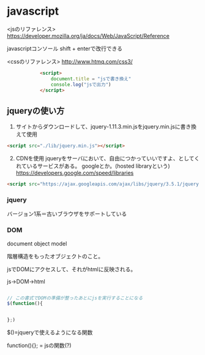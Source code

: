 # javascript

<jsのリファレンス>
https://developer.mozilla.org/ja/docs/Web/JavaScript/Reference


javascriptコンソール
shift + enterで改行できる


<cssのリファレンス>
http://www.htmq.com/css3/


```html
            <script>
                document.title = "jsで書き換え"
                console.log("jsで出力")
            </script>

```

## jqueryの使い方
1. サイトからダウンロードして、jquery-1.11.3.min.jsをjquery.min.jsに書き換えて使用
```html
<script src="./lib/jquery.min.js"></script>
```

2. CDNを使用
jqueryをサーバにおいて、自由につかっていいですよ、としてくれているサービスがある。
googleとか。(hosted libraryという)
https://developers.google.com/speed/libraries

```html
<script src="https://ajax.googleapis.com/ajax/libs/jquery/3.5.1/jquery.min.js"></script>
```


### jquery

バージョン1系＝古いブラウザをサポートしている

### DOM

document object model

階層構造をもったオブジェクトのこと。

jsでDOMにアクセスして、それがhtmlに反映される。

js→DOM→html

```js

// この書式でDOMの準備が整ったあとにjsを実行することになる
$(function(){


};)

```

$()=jqueryで使えるようになる関数

function(){}; = jsの関数(?)



  
